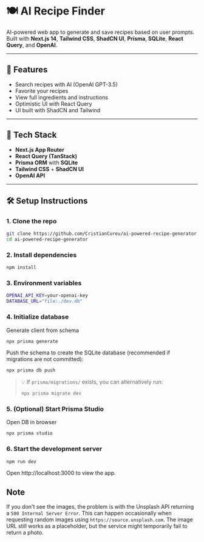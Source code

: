 # 🍽️ AI Recipe Finder

AI-powered web app to generate and save recipes based on user prompts. Built with **Next.js 14**, **Tailwind CSS**, **ShadCN UI**, **Prisma**, **SQLite**, **React Query**, and **OpenAI**.

---

## 🚀 Features

- Search recipes with AI (OpenAI GPT-3.5)
- Favorite your recipes
- View full ingredients and instructions
- Optimistic UI with React Query
- UI built with ShadCN and Tailwind

---

## 🧱 Tech Stack

- **Next.js App Router**
- **React Query (TanStack)**
- **Prisma ORM** with **SQLite**
- **Tailwind CSS** + **ShadCN UI**
- **OpenAI API**

---

## 🛠️ Setup Instructions

### 1. Clone the repo

```bash
git clone https://github.com/CristianCureu/ai-powered-recipe-generator.git
cd ai-powered-recipe-generator
```

### 2. Install dependencies

```bash
npm install
```

### 3. Environment variables

```bash
OPENAI_API_KEY=your-openai-key
DATABASE_URL="file:./dev.db"
```

### 4. Initialize database

Generate client from schema

```bash
npx prisma generate
```

Push the schema to create the SQLite database (recommended if migrations are not committed):

```bash
npx prisma db push
```

> 💡 If `prisma/migrations/` exists, you can alternatively run:
>
> ```bash
> npx prisma migrate dev
>
> ```

### 5. (Optional) Start Prisma Studio

Open DB in browser

```bash
npx prisma studio
```

### 6. Start the development server

```bash
npm run dev
```

Open http://localhost:3000 to view the app.

## Note

If you don't see the images, the problem is with the Unsplash API returning a `500 Internal Server Error`. This can happen occasionally when requesting random images using `https://source.unsplash.com`. The image URL still works as a placeholder, but the service might temporarily fail to return a photo.
